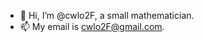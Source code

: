 - 👋 Hi, I’m @cwlo2F, a small mathematician.
- 📫 My email is cwlo2F@gmail.com.

<!---
cwlo2F/cwlo2F is a ✨ special ✨ repository because its `README.md` (this file) appears on your GitHub profile.
You can click the Preview link to take a look at your changes.
--->
